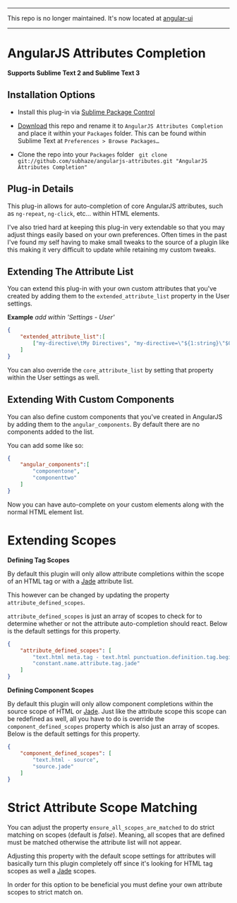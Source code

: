********
This repo is no longer maintained.
It's now located at [angular-ui](https://github.com/angular-ui/AngularJS-sublime-package)
********



AngularJS Attributes Completion
===

**Supports Sublime Text 2 and Sublime Text 3**

Installation Options
---

* Install this plug-in via [Sublime Package Control](http://wbond.net/sublime_packages/package_control)

* [Download](https://github.com/subhaze/angularjs-attributes/archive/master.zip) this repo and rename it to `AngularJS Attributes Completion` and place it within your `Packages` folder. This can be found within Sublime Text at `Preferences > Browse Packages…`

* Clone the repo into your `Packages` folder ` git clone git://github.com/subhaze/angularjs-attributes.git "AngularJS Attributes Completion"`

Plug-in Details
---
This plug-in allows for auto-completion of core AngularJS attributes, such as `ng-repeat`, `ng-click`, etc… within HTML elements.

I've also tried hard at keeping this plug-in very extendable so that you may adjust things easily based on your own preferences. Often times in the past I've found my self having to make small tweaks to the source of a plugin like this making it very difficult to update while retaining my custom tweaks.

Extending The Attribute List
---

You can extend this plug-in with your own custom attributes that you've created by
adding them to the `extended_attribute_list` property in the User settings.

**Example** *add within 'Settings - User'*

```json
{
	"extended_attribute_list":[
		["my-directive\tMy Directives", "my-directive=\"${1:string}\"$0"],
	]
}
```

You can also override the `core_attribute_list` by setting that property within the User settings as well.


Extending With Custom Components
---

You can also define custom components that you've created in AngularJS by adding them to the `angular_components`. By default there are no components added to the list.

You can add some like so:

```json
{
	"angular_components":[
		"componentone",
		"componenttwo"
	]
}
```

Now you can have auto-complete on your custom elements along with the normal HTML element list.


Extending Scopes
===

**Defining Tag Scopes**

By default this plugin will only allow attribute completions within the scope of an HTML tag or with a [Jade](https://github.com/davidrios/jade-tmbundle) attribute list.

This however can be changed by updating the property `attribute_defined_scopes`.

`attribute_defined_scopes` is just an array of scopes to check for to determine whether or not the attribute auto-completion should react. Below is the default settings for this property.

```json
{
	"attribute_defined_scopes": [
		"text.html meta.tag - text.html punctuation.definition.tag.begin",
		"constant.name.attribute.tag.jade"
	]
}
```

**Defining Component Scopes**

By default this plugin will only allow component completions within the source scope of HTML or [Jade](https://github.com/davidrios/jade-tmbundle). Just like the attribute scope this scope can be redefined as well, all you have to do is override the `component_defined_scopes` property which is also just an array of scopes. Below is the default settings for this property.

```json
{
	"component_defined_scopes": [
		"text.html - source",
		"source.jade"
	]
}
```

Strict Attribute Scope Matching
===

You can adjust the property `ensure_all_scopes_are_matched` to do strict matching on scopes (default is *false*). Meaning, all scopes that are defined must be matched otherwise the attribute list will not appear.

Adjusting this property with the default scope settings for attributes will basically turn this plugin completely off since it's looking for HTML tag scopes as well a [Jade](https://github.com/davidrios/jade-tmbundle) scopes.

In order for this option to be beneficial you must define your own attribute scopes to strict match on.
